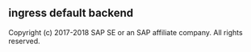 ## ingress default backend
Copyright (c) 2017-2018 SAP SE or an SAP affiliate company. All rights reserved.
